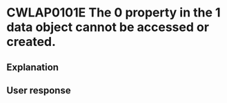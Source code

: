 # CWLAP0101E The 0 property in the 1 data object cannot be accessed or created.

## Explanation

## User response